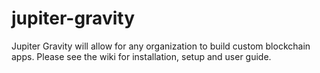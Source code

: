 # jupiter-gravity
Jupiter Gravity will allow for any organization to build custom blockchain apps. Please see the wiki for installation, setup and user guide.
